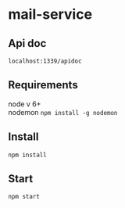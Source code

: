 # mail-service

## Api doc
`localhost:1339/apidoc`

## Requirements

node v 6+ <br>
nodemon `npm install -g nodemon`

## Install

`npm install`

## Start

`npm start`

